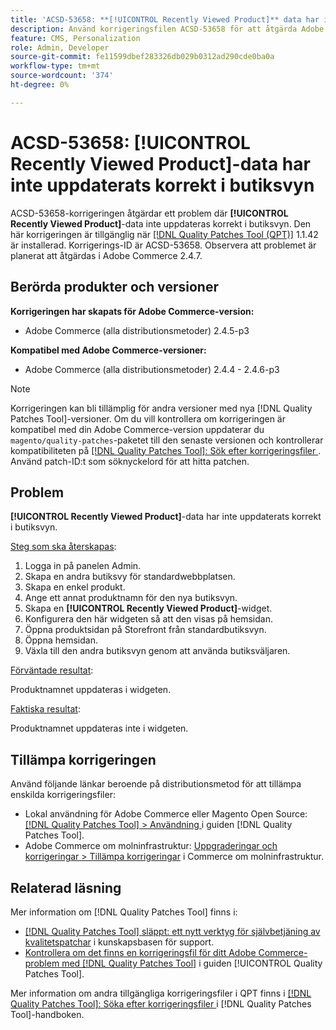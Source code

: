 ```yaml
---
title: 'ACSD-53658: **[!UICONTROL Recently Viewed Product]** data har inte uppdaterats korrekt i butiksvyn'
description: Använd korrigeringsfilen ACSD-53658 för att åtgärda Adobe Commerce-problemet där **[!UICONTROL Recently Viewed Product]**-data inte uppdateras korrekt i butiksvyn.
feature: CMS, Personalization
role: Admin, Developer
source-git-commit: fe11599dbef283326db029b0312ad290cde0ba0a
workflow-type: tm+mt
source-wordcount: '374'
ht-degree: 0%

---
```


# ACSD-53658: **[!UICONTROL Recently Viewed Product]**-data har inte uppdaterats korrekt i butiksvyn

ACSD-53658-korrigeringen åtgärdar ett problem där **[!UICONTROL Recently Viewed Product]**-data inte uppdateras korrekt i butiksvyn. Den här korrigeringen är tillgänglig när [[!DNL Quality Patches Tool (QPT)]](https://experienceleague.adobe.com/en/docs/commerce-knowledge-base/kb/announcements/commerce-announcements/magento-quality-patches-released-new-tool-to-self-serve-quality-patches) 1.1.42 är installerad. Korrigerings-ID är ACSD-53658. Observera att problemet är planerat att åtgärdas i Adobe Commerce 2.4.7.

## Berörda produkter och versioner

**Korrigeringen har skapats för Adobe Commerce-version:**

* Adobe Commerce (alla distributionsmetoder) 2.4.5-p3

**Kompatibel med Adobe Commerce-versioner:**

* Adobe Commerce (alla distributionsmetoder) 2.4.4 - 2.4.6-p3

>[!NOTE]
>
>Korrigeringen kan bli tillämplig för andra versioner med nya [!DNL Quality Patches Tool]-versioner. Om du vill kontrollera om korrigeringen är kompatibel med din Adobe Commerce-version uppdaterar du `magento/quality-patches`-paketet till den senaste versionen och kontrollerar kompatibiliteten på [[!DNL Quality Patches Tool]: Sök efter korrigeringsfiler ](https://experienceleague.adobe.com/tools/commerce-quality-patches/index.html). Använd patch-ID:t som söknyckelord för att hitta patchen.

## Problem

**[!UICONTROL Recently Viewed Product]**-data har inte uppdaterats korrekt i butiksvyn.

<u>Steg som ska återskapas</u>:

1. Logga in på panelen Admin.
1. Skapa en andra butiksvy för standardwebbplatsen.
1. Skapa en enkel produkt.
1. Ange ett annat produktnamn för den nya butiksvyn.
1. Skapa en **[!UICONTROL Recently Viewed Product]**-widget.
1. Konfigurera den här widgeten så att den visas på hemsidan.
1. Öppna produktsidan på Storefront från standardbutiksvyn.
1. Öppna hemsidan.
1. Växla till den andra butiksvyn genom att använda butiksväljaren.

<u>Förväntade resultat</u>:

Produktnamnet uppdateras i widgeten.

<u>Faktiska resultat</u>:

Produktnamnet uppdateras inte i widgeten.

## Tillämpa korrigeringen

Använd följande länkar beroende på distributionsmetod för att tillämpa enskilda korrigeringsfiler:

* Lokal användning för Adobe Commerce eller Magento Open Source: [[!DNL Quality Patches Tool] > Användning ](/help/tools/quality-patches-tool/usage.md) i guiden [!DNL Quality Patches Tool].
* Adobe Commerce om molninfrastruktur: [Uppgraderingar och korrigeringar > Tillämpa korrigeringar](https://experienceleague.adobe.com/docs/commerce-cloud-service/user-guide/develop/upgrade/apply-patches.html) i Commerce om molninfrastruktur.

## Relaterad läsning

Mer information om [!DNL Quality Patches Tool] finns i:

* [[!DNL Quality Patches Tool] släppt: ett nytt verktyg för självbetjäning av kvalitetspatchar](https://experienceleague.adobe.com/en/docs/commerce-knowledge-base/kb/announcements/commerce-announcements/magento-quality-patches-released-new-tool-to-self-serve-quality-patches) i kunskapsbasen för support.
* [Kontrollera om det finns en korrigeringsfil för ditt Adobe Commerce-problem med  [!DNL Quality Patches Tool]](/help/tools/quality-patches-tool/patches-available-in-qpt/check-patch-for-magento-issue-with-magento-quality-patches.md) i guiden [!UICONTROL Quality Patches Tool].


Mer information om andra tillgängliga korrigeringsfiler i QPT finns i [[!DNL Quality Patches Tool]: Söka efter korrigeringsfiler ](https://experienceleague.adobe.com/tools/commerce-quality-patches/index.html) i [!DNL Quality Patches Tool]-handboken.
